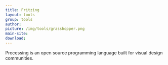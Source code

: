 ```yaml
---
title: Fritzing
layout: tools
group: tools
author:
picture: /img/tools/grasshopper.png
main-site:
download:
---
```

Processing is an open source programming language built for visual design communities.